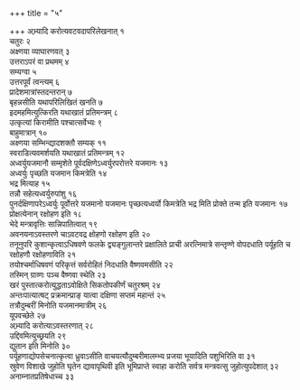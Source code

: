 +++
title = "५"

+++
अभ्र्यादि करोत्यवटवदापरिलेखनात् १  
चतुरः २  
अक्ष्णया व्याघारणवत् ३  
उत्तराऽपरं वा प्रथमम् ४  
सम्यग्वा ५  
उत्तरपूर्वं त्वन्त्यम् ६  
प्रादेशमात्रांस्तदन्तरान् ७  
बृहन्नसीति यथापरिलिखितं खनति ७  
इदमहमित्युत्किरति यथाखातं प्रतिमन्त्रम् ८  
उत्कृत्यां किरामीति पश्चात्सर्वेभ्यः ९  
बाहुमात्रान् १०  
अक्ष्णया सम्भिन्द्यादशक्तौ सम्यक् ११  
स्वराडित्यवमर्शयति यथाखातं प्रतिमन्त्रम् १२  
अध्वर्युयजमानौ सम्मृशेते पूर्वदक्षिणेऽध्वर्युरपरोत्तरे यजमानः १३  
अध्वर्युः पृच्छति यजमान किमत्रेति १४  
भद्र मित्याह १५  
तन्नौ सहेत्यध्वर्युरुपांशु १६  
पुनर्दक्षिणापरेऽध्वर्युः पूर्वोत्तरे यजमानो यजमानः पृच्छत्यध्वर्यो किमत्रेति भद्र मिति प्रोक्ते तन्म इति यजमानः १७  
प्रोक्षत्येनान् रक्षोहण इति १८  
भेदे मन्त्रावृत्तिः सान्निपातित्वात् १९  
अवनयनाऽवस्तरणे चाऽवटवद्र क्षोहणो रक्षोहण इति २०  
तनूनुपरि कुशान्कृत्वाऽधिषवणे फलके द्व्यङ्गुलान्तरे प्रक्षालिते प्राची अरत्निमात्रे सन्तृण्णे वोपदधाति पर्यूहति च रक्षोहणौ रक्षोहणाविति २१  
तयोश्चर्माधिषवणं परिकृत्तं सर्वरोहितं निदधाति वैष्णवमसीति २२  
तस्मिन् ग्राव्णः पञ्च वैष्णवा स्थेति २३  
खरं पुस्तात्करोत्युद्धताऽवोक्षिते सिकतोपकीर्णं चतुरश्रम् २४  
अन्तःपात्यात्षट् प्रक्रमान्प्राङ् यात्वा दक्षिणा सप्तमं महान्तं २५  
तत्रौदुम्बरीं मिनोति यजमानमात्रीम् २६  
यूपवच्छेते २७  
अभ्र्यादि करोत्याऽवस्तरणात् २८  
उद्दिवमित्युच्छ्रयति २९  
द्युतान इति मिनोति ३०  
पर्यूहणाद्योपसेचनात्कृत्वा ध्रुवाऽसीति वाचयत्यौदुम्बरीमालम्भ्य प्रजया भूयादिति पशुभिरिति वा ३१  
स्रुवेण विशाखे जुहोति घृतेन द्यावापृथिवी इति भूमिप्राप्ते स्वाहा करोति सर्वत्र मन्त्रवत्सु जुहोत्युपदेशात् ३२  
अनाम्नातप्रतिषेधाच्च ३३  
